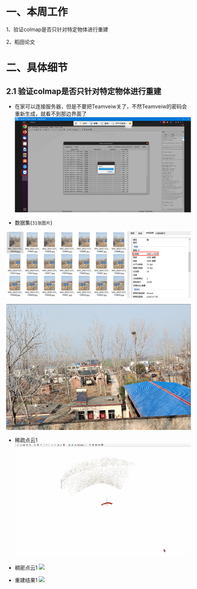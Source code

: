 # 一、本周工作
1、验证colmap是否只针对特定物体进行重建

2、稻田论文

# 二、具体细节
## 2.1 验证colmap是否只针对特定物体进行重建
- 在家可以连接服务器，但是不要把Teamveiw关了，不然Teamveiw的密码会重新生成，就看不到那边界面了
![](https://github.com/ZYJ-Group/darren_pty/blob/main/darren_pty/pic(Ninth%20week)/39.png)

- 数据集(```31张图片```)

![](https://github.com/ZYJ-Group/darren_pty/blob/main/darren_pty/pic(Ninth%20week)/37.png)

![](https://github.com/ZYJ-Group/darren_pty/blob/main/darren_pty/pic(Ninth%20week)/38.png)
- 稀疏点云1
![](https://github.com/ZYJ-Group/darren_pty/blob/main/darren_pty/pic(Ninth%20week)/18.gif)

- 稠密点云1
![](https://github.com/ZYJ-Group/darren_pty/blob/main/darren_pty/pic(Ninth%20week)/.gif)
- 重建结果1
![](https://github.com/ZYJ-Group/darren_pty/blob/main/darren_pty/pic(Ninth%20week)/.gif)
